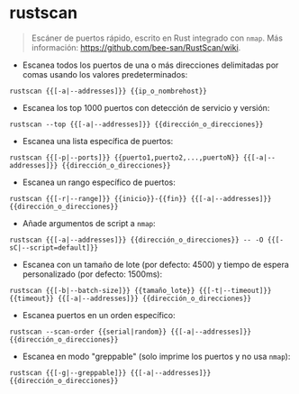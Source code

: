 # rustscan

> Escáner de puertos rápido, escrito en Rust integrado con `nmap`.
> Más información: <https://github.com/bee-san/RustScan/wiki>.

- Escanea todos los puertos de una o más direcciones delimitadas por comas usando los valores predeterminados:

`rustscan {{[-a|--addresses]}} {{ip_o_nombrehost}}`

- Escanea los top 1000 puertos con detección de servicio y versión:

`rustscan --top {{[-a|--addresses]}} {{dirección_o_direcciones}}`

- Escanea una lista específica de puertos:

`rustscan {{[-p|--ports]}} {{puerto1,puerto2,...,puertoN}} {{[-a|--addresses]}} {{dirección_o_direcciones}}`

- Escanea un rango específico de puertos:

`rustscan {{[-r|--range]}} {{inicio}}-{{fin}} {{[-a|--addresses]}} {{dirección_o_direcciones}}`

- Añade argumentos de script a `nmap`:

`rustscan {{[-a|--addresses]}} {{dirección_o_direcciones}} -- -O {{[-sC|--script=default]}}`

- Escanea con un tamaño de lote (por defecto: 4500) y tiempo de espera personalizado (por defecto: 1500ms):

`rustscan {{[-b|--batch-size]}} {{tamaño_lote}} {{[-t|--timeout]}} {{timeout}} {{[-a|--addresses]}} {{dirección_o_direcciones}}`

- Escanea puertos en un orden específico:

`rustscan --scan-order {{serial|random}} {{[-a|--addresses]}} {{dirección_o_direcciones}}`

- Escanea en modo "greppable" (solo imprime los puertos y no usa `nmap`):

`rustscan {{[-g|--greppable]}} {{[-a|--addresses]}} {{dirección_o_direcciones}}`

